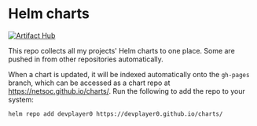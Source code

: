 # Helm charts

[![Artifact Hub](https://img.shields.io/endpoint?url=https://artifacthub.io/badge/repository/devplayer0)](https://artifacthub.io/packages/search?repo=devplayer0)

This repo collects all my projects' Helm charts to one place. Some are pushed in from other repositories
automatically.

When a chart is updated, it will be indexed automatically onto the `gh-pages` branch, which can be accessed as a chart
repo at https://netsoc.github.io/charts/. Run the following to add the repo to your system:

```bash
helm repo add devplayer0 https://devplayer0.github.io/charts/
```
